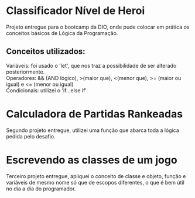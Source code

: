 # Classificador Nível de Heroi
Projeto entregue para o bootcamp da DIO, onde pude colocar em prática os conceitos básicos de Lógica da Programação. 

## Conceitos utilizados:
Variáveis: foi usado o 'let', que nos traz a possibilidade de ser alterado posteriormente.  
Operadores: && (AND lógico), >(maior que), <(menor que), >= (maior ou igual) e <= (menor ou igual)  
Condicionais: utilizei o 'if...else if'

# Calculadora de Partidas Rankeadas
Segundo projeto entregue, utilizei uma função que abarca toda a lógica pedida pelo desafio. 

# Escrevendo as classes de um jogo
Terceiro projeto entregue, apliquei o conceito de classe e objeto, função e variáveis de mesmo nome só que de escopos diferentes, o que é bem útil no dia a dia do programador. 
